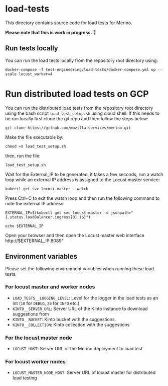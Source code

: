 # load-tests

This directory contains source code for load tests for Merino.

**Please note that this is work in progress.** 🚧

## Run tests locally

You can run the load tests locally from the repository root directory using:

```text
docker-compose -f test-engineering/load-tests/docker-compose.yml up --scale locust_worker=4
```

# Run distributed load tests on GCP

You can run the distributed load tests from the repository root directory using the bash script ```load_test_setup.sh``` using cloud shell. If this needs to be run locally first clone the git repo and then follow the steps below:

```text
git clone https://github.com/mozilla-services/merino.git
```


Make the file executable by:

```text
chmod +X load_test_setup.sh
```

then, run the file:

```text
load_test_setup.sh
```

Wait for the External_IP to be generated, it takes a few seconds, run a watch loop while an external IP address is assigned to the Locust master service:

```text
kubectl get svc locust-master --watch
```

Press Ctrl+C to exit the watch loop and then run the following command to note the external IP address:

```text
EXTERNAL_IP=$(kubectl get svc locust-master -o jsonpath="{.status.loadBalancer.ingress[0].ip}")
```

```text
echo $EXTERNAL_IP
```

Open your browser and then open the Locust master web interface http://$EXTERNAL_IP:8089"


## Environment variables

Please set the following environment variables when running these load tests.

### For locust master and worker nodes

* `LOAD_TESTS__LOGGING_LEVEL`: Level for the logger in the load tests as an int (`10` for `DEBUG`, `20` for `INFO` etc.)
* `KINTO__SERVER_URL`: Server URL of the Kinto instance to download suggestions from
* `KINTO__BUCKET`: Kinto bucket with the suggestions
* `KINTO__COLLECTION`: Kinto collection with the suggestions

### For the locust master node

* `LOCUST_HOST`: Server URL of the Merino deployment to load test

### For locust worker nodes

* `LOCUST_MASTER_NODE_HOST`: Server URL of locust master for distributed load testing
